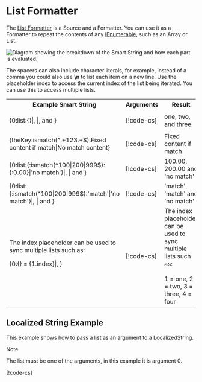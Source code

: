 # List Formatter

The [List Formatter](xref:UnityEngine.Localization.SmartFormat.Extensions.ListFormatter) is a Source and a Formatter. You can use it as a Formatter to repeat the contents of any [IEnumerable](https://docs.microsoft.com/en-us/dotnet/api/system.collections.ienumerable), such as an Array or List.

![Diagram showing the breakdown of the Smart String and how each part is evaluated.](../images/SmartString-ListFormatterSyntax.dot.svg)

The spacers can also include character literals, for example, instead of a comma you could also use **\n** to list each item on a new line.
Use the placeholder index to access the current index of the list being iterated. You can use this to access multiple lists.

<table>
<tr>
<th><strong>Example Smart String</strong></th>
<th><strong>Arguments</strong></th>
<th><strong>Result</strong></th>
</tr>

<tr>
<td>{0:list:{}|, |, and }</td>
<td>

[!code-cs[](../../DocCodeSamples.Tests/SmartStringSamples.cs#args-list-formatter-1)]

</td>
<td>one, two, and three</td>

<tr>
<td>{theKey:ismatch(^.+123.+$):Fixed content if match|No match content}</td>
<td>

[!code-cs[](../../DocCodeSamples.Tests/SmartStringSamples.cs#args-list-formatter-2)]

</td>
<td>Fixed content if match</td>

<tr>
<td>{0:list:{:ismatch(^100|200|999$):{:0.00}|'no match'}|, | and }</td>
<td>

[!code-cs[](../../DocCodeSamples.Tests/SmartStringSamples.cs#args-list-formatter-3)]

</td>
<td>100.00, 200.00 and 'no match'</td>

<tr>
<td>{0:list:{:ismatch(^100|200|999$):'match'|'no match'}|, | and }</td>
<td>

[!code-cs[](../../DocCodeSamples.Tests/SmartStringSamples.cs#args-list-formatter-3)]

</td>
<td>'match', 'match' and 'no match'</td>

<tr>
<td>The index placeholder can be used to sync multiple lists such as:

{0:{} = {1.index}|, }</td>
<td>

[!code-cs[](../../DocCodeSamples.Tests/SmartStringSamples.cs#args-list-formatter-4)]

</td>
<td>The index placeholder can be used to sync multiple lists such as:<br><br>1 = one, 2 = two, 3 = three, 4 = four
</td>

</table>

## Localized String Example

This example shows how to pass a list as an argument to a LocalizedString.

> [!NOTE]
> The list must be one of the arguments, in this example it is argument 0.

[!code-cs[](../../DocCodeSamples.Tests/SmartStringSamples.cs#args-list-formatter-loc-string-example)]
